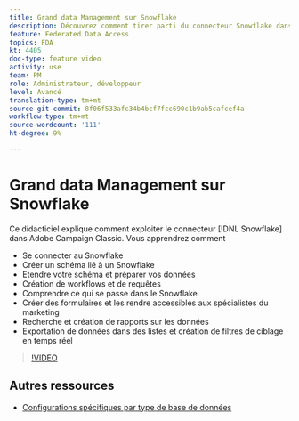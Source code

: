 ```yaml
---
title: Grand data Management sur Snowflake
description: Découvrez comment tirer parti du connecteur Snowflake dans Adobe Campaign Classic
feature: Federated Data Access
topics: FDA
kt: 4405
doc-type: feature video
activity: use
team: PM
role: Administrateur, développeur
level: Avancé
translation-type: tm+mt
source-git-commit: 8f06f533afc34b4bcf7fcc690c1b9ab5cafcef4a
workflow-type: tm+mt
source-wordcount: '111'
ht-degree: 9%

---
```



# Grand data Management sur Snowflake

Ce didacticiel explique comment exploiter le connecteur [!DNL Snowflake] dans Adobe Campaign Classic.
Vous apprendrez comment

* Se connecter au Snowflake
* Créer un schéma lié à un Snowflake
* Etendre votre schéma et préparer vos données
* Création de workflows et de requêtes
* Comprendre ce qui se passe dans le Snowflake
* Créer des formulaires et les rendre accessibles aux spécialistes du marketing
* Recherche et création de rapports sur les données
* Exportation de données dans des listes et création de filtres de ciblage en temps réel

>[!VIDEO](https://video.tv.adobe.com/v/31588?quality=12&learn=on)

## Autres ressources

* [Configurations spécifiques par type de base de données](https://docs.adobe.com/content/help/en/campaign-classic/using/getting-started/accessing-external-database/specific-configuration-database.html)
